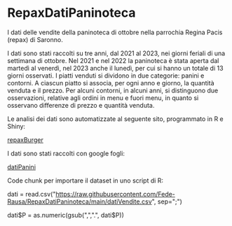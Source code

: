 # RepaxDatiPaninoteca
I dati delle vendite della paninoteca di ottobre nella parrochia Regina Pacis (repax) di Saronno.

I dati sono stati raccolti su tre anni, dal 2021 al 2023, nei giorni feriali di una settimana di ottobre.
Nel 2021 e nel 2022 la paninoteca è stata aperta dal martedì al venerdì, nel 2023 anche il lunedì, per cui si hanno
un totale di 13 giorni osservati.
I piatti venduti si dividono in due categorie: panini e contorni.
A ciascun piatto si associa, per ogni anno e giorno, la quantità venduta e il prezzo.
Per alcuni contorni, in alcuni anni, si distinguono due osservazioni, relative agli ordini in menu e fuori menu, in quanto si osservano differenze di prezzo e quantità venduta.

Le analisi dei dati sono automatizzate al seguente sito, programmato in R e Shiny:

[repaxBurger](https://fede-rausa.github.io/shinyRepax/)

I dati sono stati raccolti con google fogli:

[datiPanini](https://docs.google.com/spreadsheets/d/1qeAc79YXXi5OGO2PGMZ_PmsMeU8R87O1duK5RucsWp4/edit?usp=sharing)

Code chunk per importare il dataset in uno script di R:

dati = read.csv("https://raw.githubusercontent.com/Fede-Rausa/RepaxDatiPaninoteca/main/datiVendite.csv", 
                sep=";")
                
dati$P = as.numeric(gsub(",",".", dati$P))
